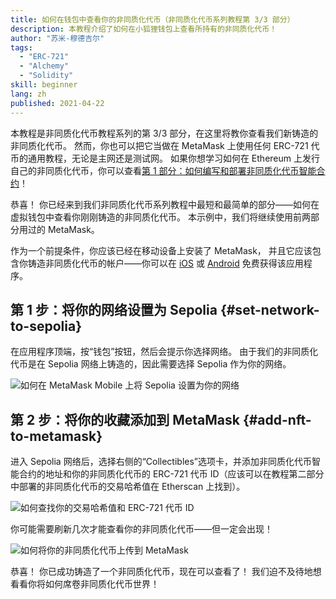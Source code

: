```yaml
---
title: 如何在钱包中查看你的非同质化代币（非同质化代币系列教程第 3/3 部分）
description: 本教程介绍了如何在小狐狸钱包上查看所持有的非同质化代币！
author: "苏米-穆德吉尔"
tags:
  - "ERC-721"
  - "Alchemy"
  - "Solidity"
skill: beginner
lang: zh
published: 2021-04-22
---
```


本教程是非同质化代币教程系列的第 3/3 部分，在这里将教你查看我们新铸造的非同质化代币。 然而，你也可以把它当做在 MetaMask 上使用任何 ERC-721 代币的通用教程，无论是主网还是测试网。 如果你想学习如何在 Ethereum 上发行自己的非同质化代币，你可以查看[第 1 部分：如何编写和部署非同质化代币智能合约](/developers/tutorials/how-to-write-and-deploy-an-nft)！

恭喜！ 你已经来到我们非同质化代币系列教程中最短和最简单的部分——如何在虚拟钱包中查看你刚刚铸造的非同质化代币。 本示例中，我们将继续使用前两部分用过的 MetaMask。

作为一个前提条件，你应该已经在移动设备上安装了 MetaMask， 并且它应该包含你铸造非同质化代币的帐户——你可以在 [iOS](https://apps.apple.com/us/app/metamask-blockchain-wallet/id1438144202) 或 [Android](https://play.google.com/store/apps/details?id=io.metamask&hl=en_US&gl=US) 免费获得该应用程序。

## 第 1 步：将你的网络设置为 Sepolia {#set-network-to-sepolia}

在应用程序顶端，按“钱包”按钮，然后会提示你选择网络。 由于我们的非同质化代币是在 Sepolia 网络上铸造的，因此需要选择 Sepolia 作为你的网络。

![如何在 MetaMask Mobile 上将 Sepolia 设置为你的网络](./goerliMetamask.gif)

## 第 2 步：将你的收藏添加到 MetaMask {#add-nft-to-metamask}

进入 Sepolia 网络后，选择右侧的“Collectibles”选项卡，并添加非同质化代币智能合约的地址和你的非同质化代币的 ERC-721 代币 ID（应该可以在教程第二部分中部署的非同质化代币的交易哈希值在 Etherscan 上找到）。

![如何查找你的交易哈希值和 ERC-721 代币 ID](./findNFTEtherscan.png)

你可能需要刷新几次才能查看你的非同质化代币——但一定会出现<Emoji text="😄" size={1} />！

![如何将你的非同质化代币上传到 MetaMask](./findNFTMetamask.gif)

恭喜！ 你已成功铸造了一个非同质化代币，现在可以查看了！ 我们迫不及待地想看看你将如何席卷非同质化代币世界！
